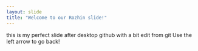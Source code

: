 ```yaml
---
layout: slide
title: "Welcome to our Rozhin slide!"
---
```

this is my perfect slide after desktop github
with a bit edit from git
Use the left arrow to go back!
